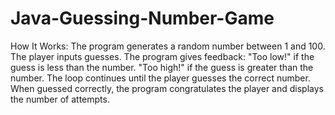 # Java-Guessing-Number-Game
How It Works:
The program generates a random number between 1 and 100.
The player inputs guesses.
The program gives feedback:
"Too low!" if the guess is less than the number.
"Too high!" if the guess is greater than the number.
The loop continues until the player guesses the correct number.
When guessed correctly, the program congratulates the player and displays the number of attempts.
